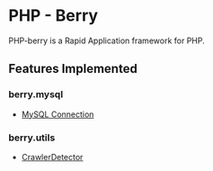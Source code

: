 # PHP - Berry 
PHP-berry is a Rapid Application framework for PHP. <br>


## Features Implemented


### berry.mysql
* [MySQL Connection](https://github.com/SourceRabbit/php-berry/wiki/berry.mysql) 

### berry.utils
* [CrawlerDetector](https://github.com/SourceRabbit/php-berry/wiki/berry.utils.CrawlerDetector)


